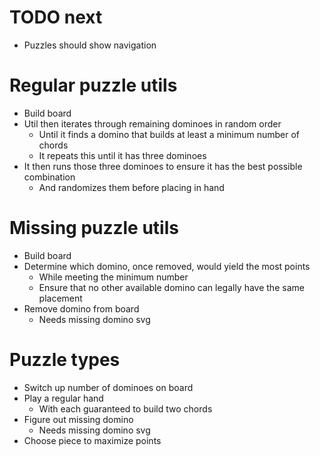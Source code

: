 # TODO next
* Puzzles should show navigation

# Regular puzzle utils
* Build board
* Util then iterates through remaining dominoes in random order
    * Until it finds a domino that builds at least a minimum number of chords
    * It repeats this until it has three dominoes
* It then runs those three dominoes to ensure it has the best possible combination
    * And randomizes them before placing in hand

# Missing puzzle utils
* Build board
* Determine which domino, once removed, would yield the most points
    * While meeting the minimum number
    * Ensure that no other available domino can legally have the same placement
* Remove domino from board
    * Needs missing domino svg

# Puzzle types
* Switch up number of dominoes on board
* Play a regular hand
    * With each guaranteed to build two chords
* Figure out missing domino
    * Needs missing domino svg
* Choose piece to maximize points